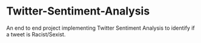 # Twitter-Sentiment-Analysis
An end to end project implementing Twitter Sentiment Analysis to identify if a tweet is Racist/Sexist.
